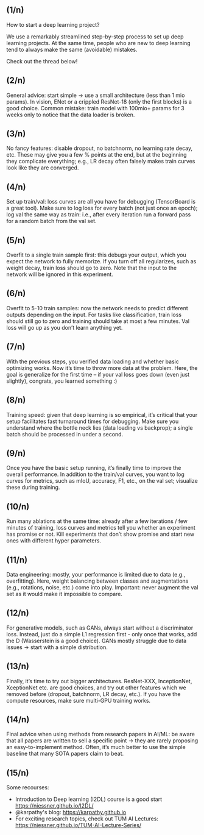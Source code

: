 ## (1/n)
How to start a deep learning project? 

We use a remarkably streamlined step-by-step process to set up deep learning projects. At the same time, people who are new to deep learning tend to always make the same (avoidable) mistakes.

Check out the thread below! 

## (2/n)
General advice: start simple -> use a small architecture (less than 1 mio params). In vision, ENet or a crippled ResNet-18 (only the first blocks) is a good choice. Common mistake: train model with 100mio+ params for 3 weeks only to notice that the data loader is broken.

## (3/n)
No fancy features: disable dropout, no batchnorm, no learning rate decay, etc. These may give you a few % points at the end, but at the beginning they complicate everything; e.g., LR decay often falsely makes train curves look like they are converged.

## (4/n) 
Set up train/val: loss curves are all you have for debugging (TensorBoard is a great tool). Make sure to log loss for every batch (not just once an epoch); log val the same way as train: i.e., after every iteration run a forward pass for a random batch from the val set.

## (5/n) 
Overfit to a single train sample first: this debugs your output, which you expect the network to fully memorize. If you turn off all regularizes, such as weight decay, train loss should go to zero. Note that the input to the network will be ignored in this experiment.

## (6/n) 
Overfit to 5-10 train samples: now the network needs to predict different outputs depending on the input. For tasks like classification, train loss should still go to zero and training should take at most a few minutes. Val loss will go up as you don’t learn anything yet.

## (7/n)
With the previous steps, you verified data loading and whether basic optimizing works. Now it’s time to throw more data at the problem. Here, the goal is generalize for the first time – if your val loss goes down (even just slightly), congrats, you learned something :)

## (8/n) 
Training speed: given that deep learning is so empirical, it’s critical that your setup facilitates fast turnaround times for debugging. Make sure you understand where the bottle neck lies (data loading vs backprop); a single batch should be processed in under a second.

## (9/n) 
Once you have the basic setup running, it’s finally time to improve the overall performance. In addition to the train/val curves, you want to log curves for metrics, such as mIoU, accuracy, F1, etc., on the val set; visualize these during training.

## (10/n)
Run many ablations at the same time: already after a few iterations / few minutes of training, loss curves and metrics tell you whether an experiment has promise or not. Kill experiments that don’t show promise and start new ones with different hyper parameters.

## (11/n) 
Data engineering: mostly, your performance is limited due to data (e.g., overfitting). Here, weight balancing between classes and augmentations (e.g., rotations, noise, etc.) come into play. Important: never augment the val set as it would make it impossible to compare.

## (12/n) 
For generative models, such as GANs, always start without a discriminator loss. Instead, just do a simple L1 regression first - only once that works, add the D (Wasserstein is a good choice). GANs mostly struggle due to data issues -> start with a simple distribution.

## (13/n) 
Finally, it’s time to try out bigger architectures. ResNet-XXX, InceptionNet, XceptionNet etc. are good choices, and try out other features which we removed before (dropout, batchnorm, LR decay, etc.). If you have the compute resources, make sure multi-GPU training works.

## (14/n)
Final advice when using methods from research papers in AI/ML: be aware that all papers are written to sell a specific point -> they are rarely proposing an easy-to-implement method. Often, it’s much better to use the simple baseline that many SOTA papers claim to beat.

## (15/n)
Some recourses: 
- Introduction to Deep learning (I2DL) course is a good start https://niessner.github.io/I2DL/
- @karpathy's blog: https://karpathy.github.io
- For exciting research topics, check out TUM AI Lectures:
https://niessner.github.io/TUM-AI-Lecture-Series/

